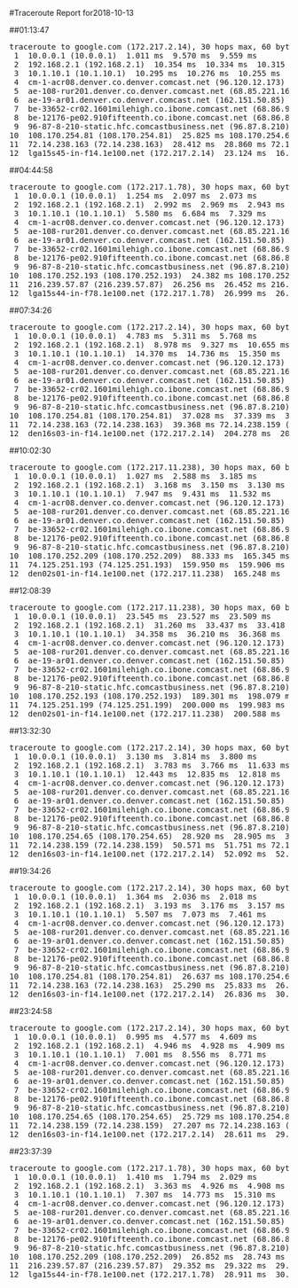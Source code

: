 #Traceroute Report for2018-10-13

##01:13:47

<p><pre><samp>traceroute to google.com (172.217.2.14), 30 hops max, 60 byte packets
 1  10.0.0.1 (10.0.0.1)  1.011 ms  9.570 ms  9.559 ms
 2  192.168.2.1 (192.168.2.1)  10.354 ms  10.334 ms  10.315 ms
 3  10.1.10.1 (10.1.10.1)  10.295 ms  10.276 ms  10.255 ms
 4  cm-1-acr08.denver.co.denver.comcast.net (96.120.12.173)  18.890 ms  20.033 ms  21.278 ms
 5  ae-108-rur201.denver.co.denver.comcast.net (68.85.221.161)  25.362 ms  25.556 ms  25.528 ms
 6  ae-19-ar01.denver.co.denver.comcast.net (162.151.50.85)  24.721 ms  15.577 ms  33.129 ms
 7  be-33652-cr02.1601milehigh.co.ibone.comcast.net (68.86.92.121)  32.765 ms  32.349 ms  32.714 ms
 8  be-12176-pe02.910fifteenth.co.ibone.comcast.net (68.86.83.94)  32.696 ms  32.677 ms  32.659 ms
 9  96-87-8-210-static.hfc.comcastbusiness.net (96.87.8.210)  33.201 ms  34.771 ms  23.710 ms
10  108.170.254.81 (108.170.254.81)  25.825 ms 108.170.254.65 (108.170.254.65)  24.336 ms  25.110 ms
11  72.14.238.163 (72.14.238.163)  28.412 ms  28.860 ms 72.14.238.159 (72.14.238.159)  26.499 ms
12  lga15s45-in-f14.1e100.net (172.217.2.14)  23.124 ms  16.205 ms  24.405 ms</samp></pre></p>

##04:44:58

<p><pre><samp>traceroute to google.com (172.217.1.78), 30 hops max, 60 byte packets
 1  10.0.0.1 (10.0.0.1)  1.254 ms  2.097 ms  2.073 ms
 2  192.168.2.1 (192.168.2.1)  2.992 ms  2.969 ms  2.943 ms
 3  10.1.10.1 (10.1.10.1)  5.580 ms  6.684 ms  7.329 ms
 4  cm-1-acr08.denver.co.denver.comcast.net (96.120.12.173)  26.073 ms  24.992 ms  27.152 ms
 5  ae-108-rur201.denver.co.denver.comcast.net (68.85.221.161)  27.597 ms  27.775 ms  27.948 ms
 6  ae-19-ar01.denver.co.denver.comcast.net (162.151.50.85)  29.607 ms  27.173 ms  24.436 ms
 7  be-33652-cr02.1601milehigh.co.ibone.comcast.net (68.86.92.121)  25.198 ms  38.961 ms  35.254 ms
 8  be-12176-pe02.910fifteenth.co.ibone.comcast.net (68.86.83.94)  26.966 ms  29.337 ms  29.506 ms
 9  96-87-8-210-static.hfc.comcastbusiness.net (96.87.8.210)  36.571 ms  24.538 ms  14.455 ms
10  108.170.252.193 (108.170.252.193)  24.382 ms 108.170.252.209 (108.170.252.209)  26.847 ms 108.170.252.193 (108.170.252.193)  25.415 ms
11  216.239.57.87 (216.239.57.87)  26.256 ms  26.452 ms 216.239.57.185 (216.239.57.185)  27.370 ms
12  lga15s44-in-f78.1e100.net (172.217.1.78)  26.999 ms  26.983 ms  28.715 ms</samp></pre></p>

##07:34:26

<p><pre><samp>traceroute to google.com (172.217.2.14), 30 hops max, 60 byte packets
 1  10.0.0.1 (10.0.0.1)  4.783 ms  5.311 ms  5.768 ms
 2  192.168.2.1 (192.168.2.1)  8.978 ms  9.327 ms  10.655 ms
 3  10.1.10.1 (10.1.10.1)  14.370 ms  14.736 ms  15.350 ms
 4  cm-1-acr08.denver.co.denver.comcast.net (96.120.12.173)  36.652 ms  30.978 ms  34.952 ms
 5  ae-108-rur201.denver.co.denver.comcast.net (68.85.221.161)  34.713 ms  35.071 ms  35.058 ms
 6  ae-19-ar01.denver.co.denver.comcast.net (162.151.50.85)  36.669 ms  40.556 ms  38.258 ms
 7  be-33652-cr02.1601milehigh.co.ibone.comcast.net (68.86.92.121)  41.241 ms  41.437 ms  40.706 ms
 8  be-12176-pe02.910fifteenth.co.ibone.comcast.net (68.86.83.94)  40.925 ms  40.162 ms  39.839 ms
 9  96-87-8-210-static.hfc.comcastbusiness.net (96.87.8.210)  45.349 ms  37.643 ms  53.078 ms
10  108.170.254.81 (108.170.254.81)  37.028 ms  37.339 ms  37.039 ms
11  72.14.238.163 (72.14.238.163)  39.368 ms 72.14.238.159 (72.14.238.159)  204.308 ms 72.14.238.163 (72.14.238.163)  204.290 ms
12  den16s03-in-f14.1e100.net (172.217.2.14)  204.278 ms  204.249 ms  204.251 ms</samp></pre></p>

##10:02:30

<p><pre><samp>traceroute to google.com (172.217.11.238), 30 hops max, 60 byte packets
 1  10.0.0.1 (10.0.0.1)  1.027 ms  2.588 ms  3.185 ms
 2  192.168.2.1 (192.168.2.1)  3.168 ms  3.150 ms  3.130 ms
 3  10.1.10.1 (10.1.10.1)  7.947 ms  9.431 ms  11.532 ms
 4  cm-1-acr08.denver.co.denver.comcast.net (96.120.12.173)  33.780 ms  34.043 ms  34.423 ms
 5  ae-108-rur201.denver.co.denver.comcast.net (68.85.221.161)  41.027 ms  41.268 ms  41.252 ms
 6  ae-19-ar01.denver.co.denver.comcast.net (162.151.50.85)  153.770 ms  150.328 ms  148.417 ms
 7  be-33652-cr02.1601milehigh.co.ibone.comcast.net (68.86.92.121)  36.572 ms  36.545 ms  36.520 ms
 8  be-12176-pe02.910fifteenth.co.ibone.comcast.net (68.86.83.94)  35.580 ms  32.118 ms  32.068 ms
 9  96-87-8-210-static.hfc.comcastbusiness.net (96.87.8.210)  142.379 ms  144.110 ms  87.718 ms
10  108.170.252.209 (108.170.252.209)  88.333 ms  165.345 ms 108.170.252.193 (108.170.252.193)  159.979 ms
11  74.125.251.193 (74.125.251.193)  159.950 ms  159.906 ms  159.900 ms
12  den02s01-in-f14.1e100.net (172.217.11.238)  165.248 ms  165.233 ms  165.218 ms</samp></pre></p>

##12:08:39

<p><pre><samp>traceroute to google.com (172.217.11.238), 30 hops max, 60 byte packets
 1  10.0.0.1 (10.0.0.1)  23.545 ms  23.527 ms  23.509 ms
 2  192.168.2.1 (192.168.2.1)  31.260 ms  33.437 ms  33.418 ms
 3  10.1.10.1 (10.1.10.1)  34.358 ms  36.210 ms  36.368 ms
 4  cm-1-acr08.denver.co.denver.comcast.net (96.120.12.173)  46.330 ms  46.569 ms  57.439 ms
 5  ae-108-rur201.denver.co.denver.comcast.net (68.85.221.161)  55.896 ms  69.310 ms  69.488 ms
 6  ae-19-ar01.denver.co.denver.comcast.net (162.151.50.85)  351.625 ms  315.046 ms  315.026 ms
 7  be-33652-cr02.1601milehigh.co.ibone.comcast.net (68.86.92.121)  33.687 ms  34.794 ms  34.764 ms
 8  be-12176-pe02.910fifteenth.co.ibone.comcast.net (68.86.83.94)  43.376 ms  47.340 ms  47.324 ms
 9  96-87-8-210-static.hfc.comcastbusiness.net (96.87.8.210)  304.409 ms  256.888 ms  256.857 ms
10  108.170.252.193 (108.170.252.193)  189.301 ms  198.079 ms 108.170.252.209 (108.170.252.209)  200.387 ms
11  74.125.251.199 (74.125.251.199)  200.000 ms  199.983 ms  200.315 ms
12  den02s01-in-f14.1e100.net (172.217.11.238)  200.588 ms  200.285 ms  200.261 ms</samp></pre></p>

##13:32:30

<p><pre><samp>traceroute to google.com (172.217.2.14), 30 hops max, 60 byte packets
 1  10.0.0.1 (10.0.0.1)  3.130 ms  3.814 ms  3.800 ms
 2  192.168.2.1 (192.168.2.1)  3.783 ms  3.766 ms  11.633 ms
 3  10.1.10.1 (10.1.10.1)  12.443 ms  12.835 ms  12.818 ms
 4  cm-1-acr08.denver.co.denver.comcast.net (96.120.12.173)  38.068 ms  40.937 ms  41.133 ms
 5  ae-108-rur201.denver.co.denver.comcast.net (68.85.221.161)  41.322 ms  42.450 ms  42.716 ms
 6  ae-19-ar01.denver.co.denver.comcast.net (162.151.50.85)  42.271 ms  34.211 ms  36.338 ms
 7  be-33652-cr02.1601milehigh.co.ibone.comcast.net (68.86.92.121)  36.452 ms  36.646 ms  36.646 ms
 8  be-12176-pe02.910fifteenth.co.ibone.comcast.net (68.86.83.94)  36.604 ms  34.815 ms  34.795 ms
 9  96-87-8-210-static.hfc.comcastbusiness.net (96.87.8.210)  37.231 ms  51.644 ms  28.638 ms
10  108.170.254.65 (108.170.254.65)  28.920 ms  28.905 ms  30.922 ms
11  72.14.238.159 (72.14.238.159)  50.571 ms  51.751 ms 72.14.238.163 (72.14.238.163)  53.165 ms
12  den16s03-in-f14.1e100.net (172.217.2.14)  52.092 ms  52.456 ms  52.736 ms</samp></pre></p>

##19:34:26

<p><pre><samp>traceroute to google.com (172.217.2.14), 30 hops max, 60 byte packets
 1  10.0.0.1 (10.0.0.1)  1.364 ms  2.036 ms  2.018 ms
 2  192.168.2.1 (192.168.2.1)  3.193 ms  3.176 ms  3.157 ms
 3  10.1.10.1 (10.1.10.1)  5.507 ms  7.073 ms  7.461 ms
 4  cm-1-acr08.denver.co.denver.comcast.net (96.120.12.173)  31.272 ms  29.239 ms  31.388 ms
 5  ae-108-rur201.denver.co.denver.comcast.net (68.85.221.161)  47.469 ms  47.847 ms  48.013 ms
 6  ae-19-ar01.denver.co.denver.comcast.net (162.151.50.85)  48.372 ms  45.152 ms  52.482 ms
 7  be-33652-cr02.1601milehigh.co.ibone.comcast.net (68.86.92.121)  44.897 ms  44.626 ms  45.118 ms
 8  be-12176-pe02.910fifteenth.co.ibone.comcast.net (68.86.83.94)  43.026 ms  43.139 ms  43.091 ms
 9  96-87-8-210-static.hfc.comcastbusiness.net (96.87.8.210)  43.431 ms  23.444 ms  17.295 ms
10  108.170.254.81 (108.170.254.81)  26.637 ms 108.170.254.65 (108.170.254.65)  24.344 ms  25.884 ms
11  72.14.238.163 (72.14.238.163)  25.290 ms  25.833 ms  26.868 ms
12  den16s03-in-f14.1e100.net (172.217.2.14)  26.836 ms  30.478 ms  29.944 ms</samp></pre></p>

##23:24:58

<p><pre><samp>traceroute to google.com (172.217.2.14), 30 hops max, 60 byte packets
 1  10.0.0.1 (10.0.0.1)  0.995 ms  4.577 ms  4.609 ms
 2  192.168.2.1 (192.168.2.1)  4.946 ms  4.928 ms  4.909 ms
 3  10.1.10.1 (10.1.10.1)  7.001 ms  8.556 ms  8.771 ms
 4  cm-1-acr08.denver.co.denver.comcast.net (96.120.12.173)  23.478 ms  24.152 ms  24.450 ms
 5  ae-108-rur201.denver.co.denver.comcast.net (68.85.221.161)  36.951 ms  37.504 ms  38.119 ms
 6  ae-19-ar01.denver.co.denver.comcast.net (162.151.50.85)  56.893 ms  51.853 ms  49.664 ms
 7  be-33652-cr02.1601milehigh.co.ibone.comcast.net (68.86.92.121)  31.216 ms  48.605 ms  48.827 ms
 8  be-12176-pe02.910fifteenth.co.ibone.comcast.net (68.86.83.94)  46.950 ms  46.236 ms  47.997 ms
 9  96-87-8-210-static.hfc.comcastbusiness.net (96.87.8.210)  47.836 ms  32.093 ms  24.530 ms
10  108.170.254.65 (108.170.254.65)  25.729 ms 108.170.254.81 (108.170.254.81)  26.364 ms  26.628 ms
11  72.14.238.159 (72.14.238.159)  27.207 ms 72.14.238.163 (72.14.238.163)  27.191 ms  27.574 ms
12  den16s03-in-f14.1e100.net (172.217.2.14)  28.611 ms  29.514 ms  29.846 ms</samp></pre></p>

##23:37:39

<p><pre><samp>traceroute to google.com (172.217.1.78), 30 hops max, 60 byte packets
 1  10.0.0.1 (10.0.0.1)  1.410 ms  1.794 ms  2.029 ms
 2  192.168.2.1 (192.168.2.1)  3.363 ms  4.926 ms  4.908 ms
 3  10.1.10.1 (10.1.10.1)  7.307 ms  14.773 ms  15.310 ms
 4  cm-1-acr08.denver.co.denver.comcast.net (96.120.12.173)  34.316 ms  31.321 ms  34.487 ms
 5  ae-108-rur201.denver.co.denver.comcast.net (68.85.221.161)  70.094 ms  74.893 ms  75.102 ms
 6  ae-19-ar01.denver.co.denver.comcast.net (162.151.50.85)  88.846 ms  92.463 ms  90.495 ms
 7  be-33652-cr02.1601milehigh.co.ibone.comcast.net (68.86.92.121)  67.481 ms  67.177 ms  90.110 ms
 8  be-12176-pe02.910fifteenth.co.ibone.comcast.net (68.86.83.94)  89.665 ms  88.387 ms  83.565 ms
 9  96-87-8-210-static.hfc.comcastbusiness.net (96.87.8.210)  83.364 ms  67.321 ms  26.920 ms
10  108.170.252.209 (108.170.252.209)  26.852 ms  28.743 ms 108.170.252.193 (108.170.252.193)  27.719 ms
11  216.239.57.87 (216.239.57.87)  29.352 ms  29.322 ms  29.621 ms
12  lga15s44-in-f78.1e100.net (172.217.1.78)  28.911 ms  30.473 ms  30.709 ms</samp></pre></p>

